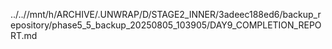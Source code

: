 ../..//mnt/h/ARCHIVE/.UNWRAP/D/STAGE2_INNER/3adeec188ed6/backup_repository/phase5_5_backup_20250805_103905/DAY9_COMPLETION_REPORT.md